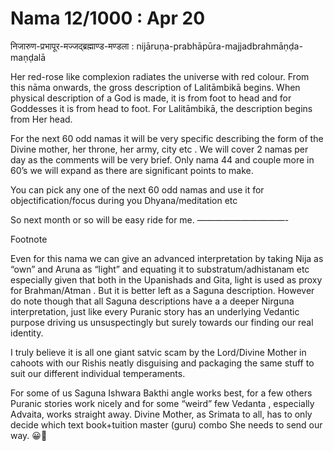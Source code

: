 # Nama 12/1000 : Apr 20

निजारुण-प्रभापूर-मज्जद्ब्रह्माण्ड-मण्डला : nijāruṇa-prabhāpūra-majjadbrahmāṇḍa-maṇḍalā

Her red-rose like complexion radiates the universe with red colour. From this nāma onwards, the gross description of Lalitāmbikā begins. When physical description of a God is made, it is from foot to head and for Goddesses it is from head to foot. For Lalitāmbikā, the description begins from Her head. 

For the next 60 odd namas  it will be very specific describing the form of the Divine mother, her throne, her army, city etc . We will cover 2 namas per day as the comments will be very brief. Only nama 44 and couple more in 60’s we will expand as there are significant points to make. 

You can pick any one of the next 60 odd namas and use it for objectification/focus during you Dhyana/meditation etc 

So next month or so will be easy ride for me. 
——————————-

Footnote 

Even for this nama we can give an advanced interpretation by taking Nija as “own” and Aruna as “light” and equating it to substratum/adhistanam etc especially given that both in the Upanishads and Gita, light is used as proxy for Brahman/Atman . But it is better left as a Saguna description. However do note though that all Saguna descriptions have a a deeper Nirguna interpretation, just like every Puranic story has an underlying Vedantic purpose driving us unsuspectingly but surely towards our finding our real identity. 

I truly believe it is all one giant satvic scam by the Lord/Divine Mother in cahoots with our Rishis neatly disguising and packaging the same stuff to suit our different individual temperaments. 

For some of us Saguna Ishwara Bakthi angle works best, for a few others Puranic stories work nicely and for some “weird” few Vedanta , especially Advaita, works straight away. Divine Mother, as Srimata to all, has to only decide which text book+tuition master (guru) combo She needs to send our way. 😀🙏
